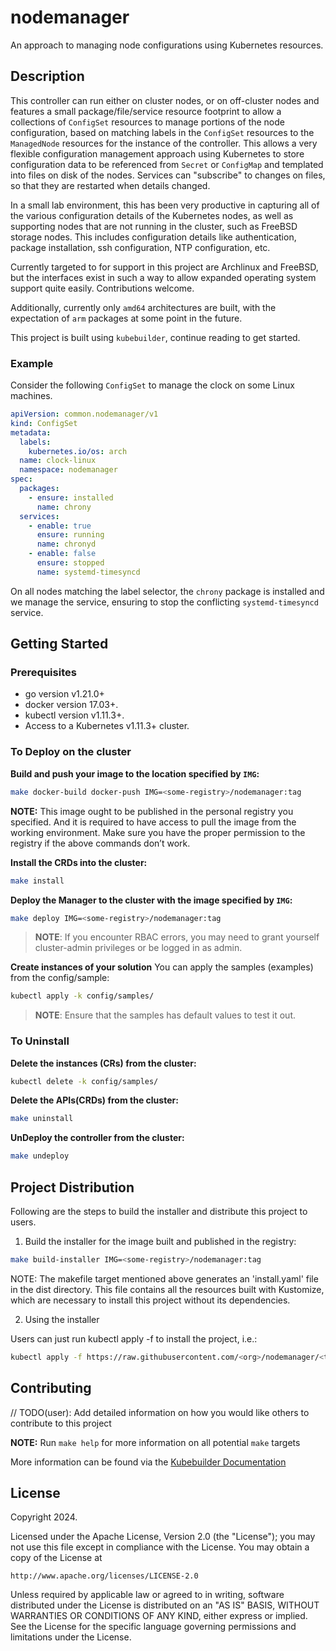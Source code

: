 # nodemanager

An approach to managing node configurations using Kubernetes resources.

## Description

This controller can run either on cluster nodes, or on off-cluster nodes and
features a small package/file/service resource footprint to allow a collections
of `ConfigSet` resources to manage portions of the node configuration, based on
matching labels in the `ConfigSet` resources to the `ManagedNode` resources for
the instance of the controller. This allows a very flexible configuration
management approach using Kubernetes to store configuration data to be
referenced from `Secret` or `ConfigMap` and templated into files on disk of the
nodes. Services can "subscribe" to changes on files, so that they are restarted
when details changed.

In a small lab environment, this has been very productive in capturing all of
the various configuration details of the Kubernetes nodes, as well as
supporting nodes that are not running in the cluster, such as FreeBSD storage
nodes. This includes configuration details like authentication, package
installation, ssh configuration, NTP configuration, etc.

Currently targeted to for support in this project are Archlinux and FreeBSD,
but the interfaces exist in such a way to allow expanded operating system
support quite easily. Contributions welcome.

Additionally, currently only `amd64` architectures are built, with the
expectation of `arm` packages at some point in the future.

This project is built using `kubebuilder`, continue reading to get started.

### Example

Consider the following `ConfigSet` to manage the clock on some Linux machines.

```yaml
apiVersion: common.nodemanager/v1
kind: ConfigSet
metadata:
  labels:
    kubernetes.io/os: arch
  name: clock-linux
  namespace: nodemanager
spec:
  packages:
    - ensure: installed
      name: chrony
  services:
    - enable: true
      ensure: running
      name: chronyd
    - enable: false
      ensure: stopped
      name: systemd-timesyncd
```

On all nodes matching the label selector, the `chrony` package is installed and
we manage the service, ensuring to stop the conflicting `systemd-timesyncd`
service.

## Getting Started

### Prerequisites

- go version v1.21.0+
- docker version 17.03+.
- kubectl version v1.11.3+.
- Access to a Kubernetes v1.11.3+ cluster.

### To Deploy on the cluster

**Build and push your image to the location specified by `IMG`:**

```sh
make docker-build docker-push IMG=<some-registry>/nodemanager:tag
```

**NOTE:** This image ought to be published in the personal registry you specified.
And it is required to have access to pull the image from the working environment.
Make sure you have the proper permission to the registry if the above commands don’t work.

**Install the CRDs into the cluster:**

```sh
make install
```

**Deploy the Manager to the cluster with the image specified by `IMG`:**

```sh
make deploy IMG=<some-registry>/nodemanager:tag
```

> **NOTE**: If you encounter RBAC errors, you may need to grant yourself cluster-admin
> privileges or be logged in as admin.

**Create instances of your solution**
You can apply the samples (examples) from the config/sample:

```sh
kubectl apply -k config/samples/
```

> **NOTE**: Ensure that the samples has default values to test it out.

### To Uninstall

**Delete the instances (CRs) from the cluster:**

```sh
kubectl delete -k config/samples/
```

**Delete the APIs(CRDs) from the cluster:**

```sh
make uninstall
```

**UnDeploy the controller from the cluster:**

```sh
make undeploy
```

## Project Distribution

Following are the steps to build the installer and distribute this project to users.

1. Build the installer for the image built and published in the registry:

```sh
make build-installer IMG=<some-registry>/nodemanager:tag
```

NOTE: The makefile target mentioned above generates an 'install.yaml'
file in the dist directory. This file contains all the resources built
with Kustomize, which are necessary to install this project without
its dependencies.

2. Using the installer

Users can just run kubectl apply -f <URL for YAML BUNDLE> to install the project, i.e.:

```sh
kubectl apply -f https://raw.githubusercontent.com/<org>/nodemanager/<tag or branch>/dist/install.yaml
```

## Contributing

// TODO(user): Add detailed information on how you would like others to contribute to this project

**NOTE:** Run `make help` for more information on all potential `make` targets

More information can be found via the [Kubebuilder Documentation](https://book.kubebuilder.io/introduction.html)

## License

Copyright 2024.

Licensed under the Apache License, Version 2.0 (the "License");
you may not use this file except in compliance with the License.
You may obtain a copy of the License at

    http://www.apache.org/licenses/LICENSE-2.0

Unless required by applicable law or agreed to in writing, software
distributed under the License is distributed on an "AS IS" BASIS,
WITHOUT WARRANTIES OR CONDITIONS OF ANY KIND, either express or implied.
See the License for the specific language governing permissions and
limitations under the License.
